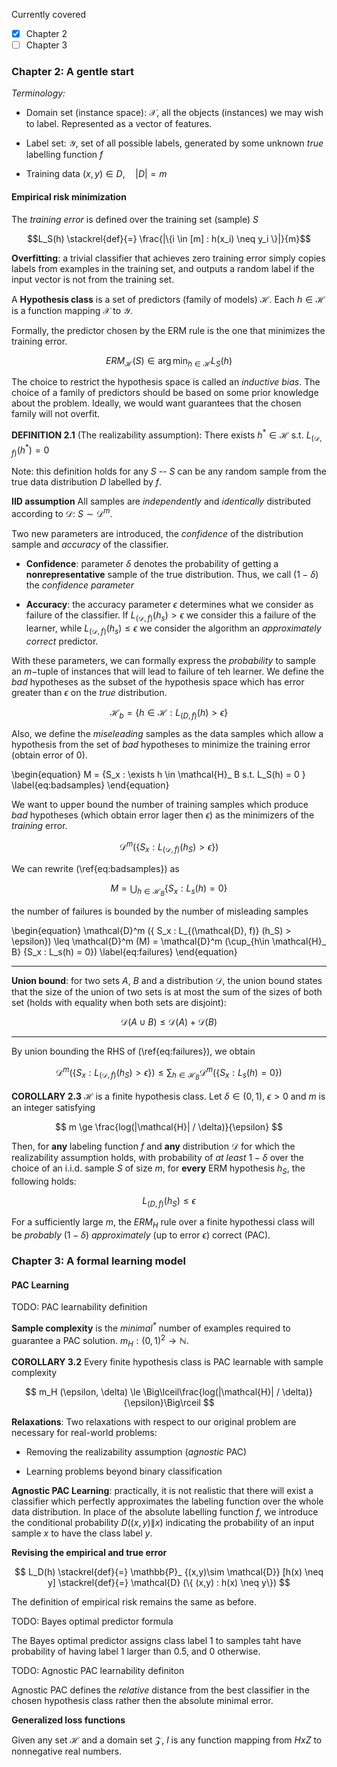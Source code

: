 Currently covered

- [x] Chapter 2 
- [ ] Chapter 3

### Chapter 2: A gentle start

*Terminology:*

- Domain set (instance space): $\mathcal{X}$, all the objects (instances) we may wish to label. Represented as a vector of features.

- Label set: $\mathcal{Y}$, set of all possible labels, generated by some unknown _true_ labelling function $f$

- Training data $(x,y) \in D, \quad |D| = m$

#### Empirical risk minimization

The _training error_ is defined over the training set (sample) $S$

$$L_S(h) \stackrel{def}{=} \frac{|\{i \in [m] : h(x_i) \neq y_i \}|}{m}$$

**Overfitting**: a trivial classifier that achieves zero training error simply copies labels from examples in the training set, and outputs a random label if the input vector is not from the training set.

A **Hypothesis class** is a set of predictors (family of models) $\mathcal{H}$. Each $h\in \mathcal{H}$ is a function mapping $\mathcal{X}$ to $\mathcal{Y}$.

Formally, the predictor chosen by the ERM rule is the one that minimizes the training error.

$$
ERM_{\mathcal{H}} (S) \in \arg\min_{h\in \mathcal{H}} L_S (h)
$$

The choice to restrict the hypothesis space is called an _inductive bias_. The choice of a family of predictors should be based on some prior knowledge about the problem. Ideally, we would want guarantees that the chosen family will not overfit.

**DEFINITION 2.1** (The realizability assumption): There exists $h^* \in \mathcal{H}$ s.t. $L_{(\mathcal{D}, f)} (h^* ) = 0$

Note: this definition holds for any $S$ -- $S$ can be any random sample from the true data distribution $D$ labelled by $f$. 

**IID assumption** All samples are _independently_ and _identically_ distributed according to $\mathcal{D}$: $S\sim \mathcal{D}^m$.

Two new parameters are introduced, the _confidence_ of the distribution sample and _accuracy_ of the classifier.

- **Confidence**: parameter $\delta$ denotes the probability of getting a **nonrepresentative** sample of the true distribution. Thus, we call $(1 - \delta)$ the _confidence parameter_

- **Accuracy**: the accuracy parameter $\epsilon$ determines what we consider as failure of the classifier. If $L_{(\mathcal{D}, f)} (h_s) > \epsilon$ we consider this a failure of the learner, while $L_{(\mathcal{D}, f)} (h_s) \le \epsilon$ we consider the algorithm an _approximately correct_ predictor.

With these parameters, we can formally express the _probability_ to sample an $m-$tuple of instances that will lead to failure of teh learner. We define the _bad_ hypotheses as the subset of the hypothesis space which has error greater than $\epsilon$ on the _true_ distribution.

$$
\mathcal{H}_ b = \{ h \in \mathcal{H}: L_{(D,f)} (h) > \epsilon \}
$$

Also, we define the _miseleading_ samples as the data samples which allow a hypothesis from the set of _bad_ hypotheses to minimize the training error (obtain error of 0).

\begin{equation}
M = \{S_x : \exists h \in \mathcal{H}_ B s.t. L_S(h) = 0 \}
\label{eq:badsamples}
\end{equation}

We want to upper bound the number of training samples which produce _bad_ hypotheses (which obtain error lager then $\epsilon$) as the minimizers of the _training_ error.

$$
\mathcal{D}^m (\{ S_x : L_{(\mathcal{D}, f)} (h_S) > \epsilon\})
$$

We can rewrite (\ref{eq:badsamples}) as

$$
M = \bigcup_{h\in \mathcal{H}_ B} \{S_x : L_s(h) = 0\}
$$

the number of failures is bounded by the number of misleading samples

\begin{equation}
\mathcal{D}^m (\{ S_x : L_{(\mathcal{D}, f)} (h_S) > \epsilon\}) \leq \mathcal{D}^m (M) = \mathcal{D}^m (\cup_{h\in \mathcal{H}_ B} \{S_x : L_s(h) = 0\})
\label{eq:failures}
\end{equation}

---------

**Union bound**: for two sets $A$, $B$ and a distribution $\mathcal{D}$, the union bound states that the size of the union of two sets is at most the sum of the sizes of both set (holds with equality when both sets are disjoint): 

$$
\mathcal{D} (A \cup B) \le \mathcal{D} (A) + \mathcal{D}(B)
$$

---------

By union bounding the RHS of (\ref{eq:failures}), we obtain

$$
\mathcal{D}^m (\{ S_x : L_{(\mathcal{D}, f)} (h_S) > \epsilon\}) \leq \sum_{h\in \mathcal{H}_ B} \mathcal{D}^m (\{S_x : L_s(h) = 0\})
$$

**COROLLARY 2.3** $\mathcal{H}$ is a finite hypothesis class. Let $\delta \in (0, 1)$, $\epsilon > 0$ and $m$ is an integer satisfying

$$
m \ge \frac{log(|\mathcal{H}| / \delta)}{\epsilon}
$$

Then, for **any** labeling function $f$ and **any** distribution $\mathcal{D}$ for which the realizability assumption holds, with probability of _at least_ $1 - \delta$ over the choice of an i.i.d. sample $S$ of size $m$, for **every** ERM hypothesis $h_S$, the following holds:

$$
L_{(D, f)} (h_S) \le \epsilon
$$ 

For a sufficiently large $m$, the $ERM_H$ rule over a finite hypothessi class will be _probably_ ($1 - \delta$) _approximately_ (up to error $\epsilon$) correct (PAC).

### Chapter 3: A formal learning model

#### PAC Learning

TODO: PAC learnability definition

**Sample complexity** is the _minimal$^*$_ number of examples required to guarantee a PAC solution. $m_H: (0, 1)^2 \to \mathbb{N}$. 

**COROLLARY 3.2** Every finite hypothesis class is PAC learnable with sample complexity

$$
m_H (\epsilon, \delta) \le \Big\lceil\frac{log(|\mathcal{H}| / \delta)}{\epsilon}\Big\rceil
$$

**Relaxations**: Two relaxations with respect to our original problem are necessary for real-world problems:

- Removing the realizability assumption (_agnostic_ PAC)

- Learning problems beyond binary classification 

**Agnostic PAC Learning**: practically, it is not realistic that there will exist a classifier which perfectly approximates the labeling function over the whole data distribution. In place of the absolute labelling function $f$, we introduce the conditional probability $D((x,y)\|x)$ indicating the probability of an input sample $x$ to have the class label $y$.

**Revising the empirical and true error**

$$
L_D(h) \stackrel{def}{=} \mathbb{P}_ {(x,y)\sim \mathcal{D}} [h(x) \neq y] \stackrel{def}{=} \mathcal{D} (\{ (x,y) : h(x) \neq y\})
$$

The definition of empirical risk remains the same as before.

TODO: Bayes optimal predictor formula

The Bayes optimal predictor assigns class label $1$ to samples taht have probability of having label $1$ larger than $0.5$, and $0$ otherwise.

TODO: Agnostic PAC learnability definiton

Agnostic PAC defines the _relative_ distance from the best classifier in the chosen hypothesis class rather then the absolute minimal error.

**Generalized loss functions**

Given any set $\mathcal{H}$ and a domain set $\mathcal{Z}$, $l$ is any function mapping from $HxZ$ to nonnegative real numbers.

